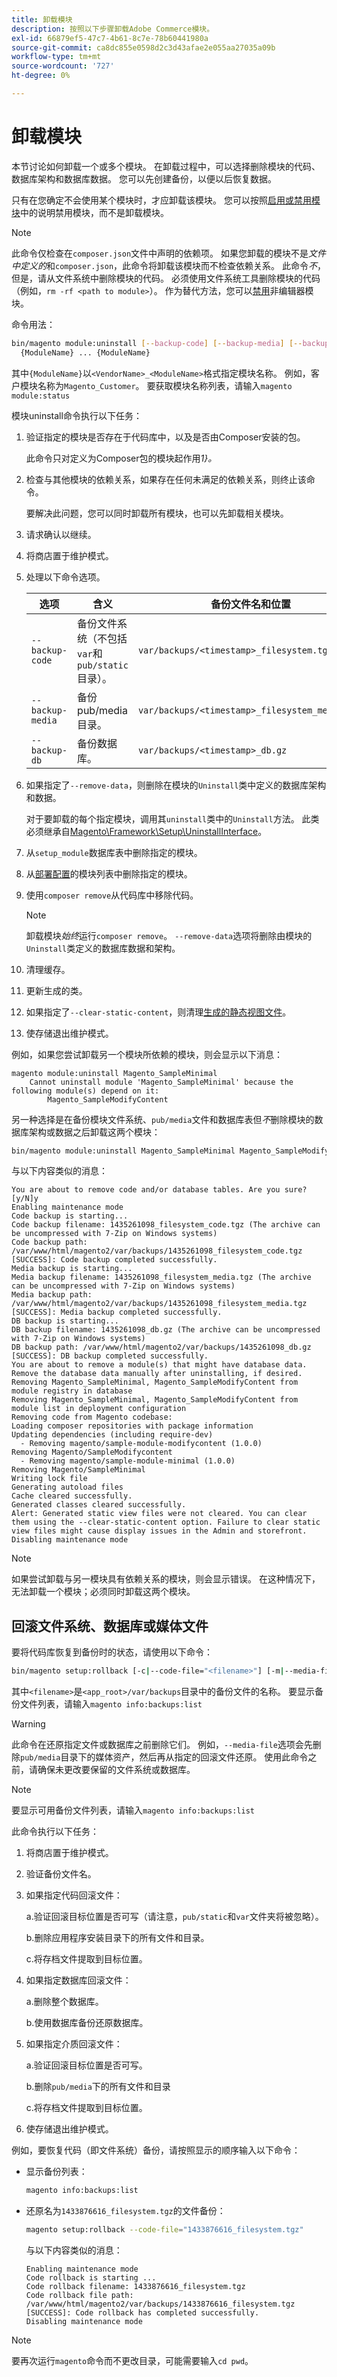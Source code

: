 ```yaml
---
title: 卸载模块
description: 按照以下步骤卸载Adobe Commerce模块。
exl-id: 66879ef5-47c7-4b61-8c7e-78b60441980a
source-git-commit: ca8dc855e0598d2c3d43afae2e055aa27035a09b
workflow-type: tm+mt
source-wordcount: '727'
ht-degree: 0%

---
```


# 卸载模块

本节讨论如何卸载一个或多个模块。 在卸载过程中，可以选择删除模块的代码、数据库架构和数据库数据。 您可以先创建备份，以便以后恢复数据。

只有在您确定不会使用某个模块时，才应卸载该模块。 您可以按照[启用或禁用模块](manage-modules.md)中的说明禁用模块，而不是卸载模块。

>[!NOTE]
>
>此命令仅检查在`composer.json`文件中声明的依赖项。 如果您卸载的模块不是&#x200B;_文件中定义的_&#x200B;和`composer.json`，此命令将卸载该模块而不检查依赖关系。 此命令&#x200B;_不_，但是，请从文件系统中删除模块的代码。 必须使用文件系统工具删除模块的代码（例如，`rm -rf <path to module>`）。 作为替代方法，您可以[禁用](manage-modules.md)非编辑器模块。

命令用法：

```bash
bin/magento module:uninstall [--backup-code] [--backup-media] [--backup-db] [-r|--remove-data] [-c|--clear-static-content] \
  {ModuleName} ... {ModuleName}
```

其中`{ModuleName}`以`<VendorName>_<ModuleName>`格式指定模块名称。 例如，客户模块名称为`Magento_Customer`。 要获取模块名称列表，请输入`magento module:status`

模块uninstall命令执行以下任务：

1. 验证指定的模块是否存在于代码库中，以及是否由Composer安装的包。

   此命令只对定义为Composer包的模块起作用&#x200B;_1}。_

1. 检查与其他模块的依赖关系，如果存在任何未满足的依赖关系，则终止该命令。

   要解决此问题，您可以同时卸载所有模块，也可以先卸载相关模块。

1. 请求确认以继续。
1. 将商店置于维护模式。
1. 处理以下命令选项。

   | 选项 | 含义 | 备份文件名和位置 |
   | ---------------- | -------------------------------------------------------------------------------- | -------------------------------------------- |
   | `--backup-code` | 备份文件系统（不包括`var`和`pub/static`目录）。 | `var/backups/<timestamp>_filesystem.tgz` |
   | `--backup-media` | 备份pub/media目录。 | `var/backups/<timestamp>_filesystem_media.tgz` |
   | `--backup-db` | 备份数据库。 | `var/backups/<timestamp>_db.gz` |

1. 如果指定了`--remove-data`，则删除在模块的`Uninstall`类中定义的数据库架构和数据。

   对于要卸载的每个指定模块，调用其`uninstall`类中的`Uninstall`方法。 此类必须继承自[Magento\Framework\Setup\UninstallInterface](https://github.com/magento/magento2/blob/2.4/lib/internal/Magento/Framework/Setup/UninstallInterface.php)。

1. 从`setup_module`数据库表中删除指定的模块。
1. 从[部署配置](../../configuration/reference/deployment-files.md)的模块列表中删除指定的模块。
1. 使用`composer remove`从代码库中移除代码。

   >[!NOTE]
   >
   >卸载模块&#x200B;_始终_&#x200B;运行`composer remove`。 `--remove-data`选项将删除由模块的`Uninstall`类定义的数据库数据和架构。

1. 清理缓存。
1. 更新生成的类。
1. 如果指定了`--clear-static-content`，则清理[生成的静态视图文件](../../configuration/cli/static-view-file-deployment.md)。
1. 使存储退出维护模式。

例如，如果您尝试卸载另一个模块所依赖的模块，则会显示以下消息：

```
magento module:uninstall Magento_SampleMinimal
    Cannot uninstall module 'Magento_SampleMinimal' because the following module(s) depend on it:
        Magento_SampleModifyContent
```

另一种选择是在备份模块文件系统、`pub/media`文件和数据库表但&#x200B;_不_&#x200B;删除模块的数据库架构或数据之后卸载这两个模块：

```bash
bin/magento module:uninstall Magento_SampleMinimal Magento_SampleModifyContent --backup-code --backup-media --backup-db
```

与以下内容类似的消息：

```
You are about to remove code and/or database tables. Are you sure?[y/N]y
Enabling maintenance mode
Code backup is starting...
Code backup filename: 1435261098_filesystem_code.tgz (The archive can be uncompressed with 7-Zip on Windows systems)
Code backup path: /var/www/html/magento2/var/backups/1435261098_filesystem_code.tgz
[SUCCESS]: Code backup completed successfully.
Media backup is starting...
Media backup filename: 1435261098_filesystem_media.tgz (The archive can be uncompressed with 7-Zip on Windows systems)
Media backup path: /var/www/html/magento2/var/backups/1435261098_filesystem_media.tgz
[SUCCESS]: Media backup completed successfully.
DB backup is starting...
DB backup filename: 1435261098_db.gz (The archive can be uncompressed with 7-Zip on Windows systems)
DB backup path: /var/www/html/magento2/var/backups/1435261098_db.gz
[SUCCESS]: DB backup completed successfully.
You are about to remove a module(s) that might have database data. Remove the database data manually after uninstalling, if desired.
Removing Magento_SampleMinimal, Magento_SampleModifyContent from module registry in database
Removing Magento_SampleMinimal, Magento_SampleModifyContent from module list in deployment configuration
Removing code from Magento codebase:
Loading composer repositories with package information
Updating dependencies (including require-dev)
  - Removing magento/sample-module-modifycontent (1.0.0)
Removing Magento/SampleModifycontent
  - Removing magento/sample-module-minimal (1.0.0)
Removing Magento/SampleMinimal
Writing lock file
Generating autoload files
Cache cleared successfully.
Generated classes cleared successfully.
Alert: Generated static view files were not cleared. You can clear them using the --clear-static-content option. Failure to clear static view files might cause display issues in the Admin and storefront.
Disabling maintenance mode
```

>[!NOTE]
>
>如果尝试卸载与另一模块具有依赖关系的模块，则会显示错误。 在这种情况下，无法卸载一个模块；必须同时卸载这两个模块。

## 回滚文件系统、数据库或媒体文件

要将代码库恢复到备份时的状态，请使用以下命令：

```bash
bin/magento setup:rollback [-c|--code-file="<filename>"] [-m|--media-file="<filename>"] [-d|--db-file="<filename>"]
```

其中`<filename>`是`<app_root>/var/backups`目录中的备份文件的名称。 要显示备份文件列表，请输入`magento info:backups:list`

>[!WARNING]
>
>此命令在还原指定文件或数据库之前删除它们。 例如，`--media-file`选项会先删除`pub/media`目录下的媒体资产，然后再从指定的回滚文件还原。 使用此命令之前，请确保未更改要保留的文件系统或数据库。

>[!NOTE]
>
>要显示可用备份文件列表，请输入`magento info:backups:list`

此命令执行以下任务：

1. 将商店置于维护模式。
1. 验证备份文件名。
1. 如果指定代码回滚文件：

   a.验证回滚目标位置是否可写（请注意，`pub/static`和`var`文件夹将被忽略）。

   b.删除应用程序安装目录下的所有文件和目录。

   c.将存档文件提取到目标位置。

1. 如果指定数据库回滚文件：

   a.删除整个数据库。

   b.使用数据库备份还原数据库。

1. 如果指定介质回滚文件：

   a.验证回滚目标位置是否可写。

   b.删除`pub/media`下的所有文件和目录

   c.将存档文件提取到目标位置。

1. 使存储退出维护模式。

例如，要恢复代码（即文件系统）备份，请按照显示的顺序输入以下命令：

* 显示备份列表：

  ```bash
  magento info:backups:list
  ```

* 还原名为`1433876616_filesystem.tgz`的文件备份：

  ```bash
  magento setup:rollback --code-file="1433876616_filesystem.tgz"
  ```

  与以下内容类似的消息：

  ```
  Enabling maintenance mode
  Code rollback is starting ...
  Code rollback filename: 1433876616_filesystem.tgz
  Code rollback file path: /var/www/html/magento2/var/backups/1433876616_filesystem.tgz
  [SUCCESS]: Code rollback has completed successfully.
  Disabling maintenance mode
  ```

>[!NOTE]
>
>要再次运行`magento`命令而不更改目录，可能需要输入`cd pwd`。
